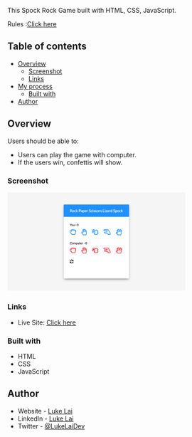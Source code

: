 
This Spock Rock Game built with HTML, CSS, JavaScript.

Rules :[Click here](https://www.youtube.com/watch?v=405Nh2H4Ucg)

## Table of contents

- [Overview](#overview)
  - [Screenshot](#screenshot)
  - [Links](#links)
- [My process](#my-process)
  - [Built with](#built-with)
- [Author](#author)



## Overview

Users should be able to:

- Users can play the game with computer.
- If the users win, confettis will show.

### Screenshot

<img src="./preview.png" width="400" />


### Links

- Live Site: [Click here](https://simpleluke.github.io/Picture-In-Picture/)

### Built with

- HTML
- CSS
- JavaScript


## Author

- Website - [Luke Lai](https://lukelai.tech/)
- LinkedIn - [Luke Lai](https://www.linkedin.com/in/luke-lai-309a3522b/)
- Twitter - [@LukeLaiDev](https://www.twitter.com/LukeLaiDev)
